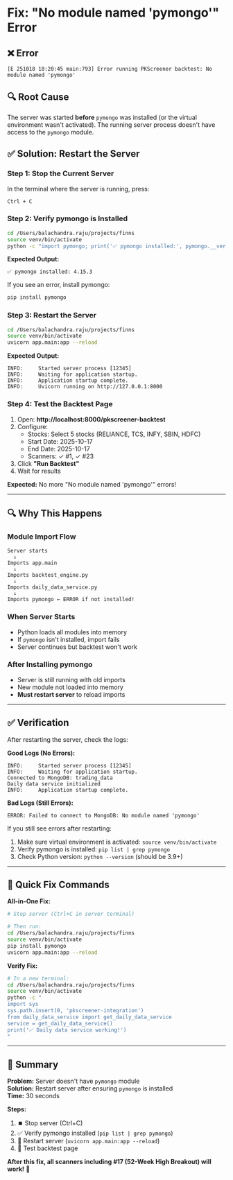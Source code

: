 # Fix: "No module named 'pymongo'" Error

## ❌ Error
```
[E 251018 10:20:45 main:793] Error running PKScreener backtest: No module named 'pymongo'
```

## 🔍 Root Cause
The server was started **before** `pymongo` was installed (or the virtual environment wasn't activated). The running server process doesn't have access to the `pymongo` module.

## ✅ Solution: Restart the Server

### Step 1: Stop the Current Server
In the terminal where the server is running, press:
```
Ctrl + C
```

### Step 2: Verify pymongo is Installed
```bash
cd /Users/balachandra.raju/projects/finns
source venv/bin/activate
python -c "import pymongo; print('✅ pymongo installed:', pymongo.__version__)"
```

**Expected Output:**
```
✅ pymongo installed: 4.15.3
```

If you see an error, install pymongo:
```bash
pip install pymongo
```

### Step 3: Restart the Server
```bash
cd /Users/balachandra.raju/projects/finns
source venv/bin/activate
uvicorn app.main:app --reload
```

**Expected Output:**
```
INFO:     Started server process [12345]
INFO:     Waiting for application startup.
INFO:     Application startup complete.
INFO:     Uvicorn running on http://127.0.0.1:8000
```

### Step 4: Test the Backtest Page
1. Open: **http://localhost:8000/pkscreener-backtest**
2. Configure:
   - Stocks: Select 5 stocks (RELIANCE, TCS, INFY, SBIN, HDFC)
   - Start Date: 2025-10-17
   - End Date: 2025-10-17
   - Scanners: ✓ #1, ✓ #23
3. Click **"Run Backtest"**
4. Wait for results

**Expected:** No more "No module named 'pymongo'" errors!

---

## 🔍 Why This Happens

### Module Import Flow
```
Server starts
  ↓
Imports app.main
  ↓
Imports backtest_engine.py
  ↓
Imports daily_data_service.py
  ↓
Imports pymongo ← ERROR if not installed!
```

### When Server Starts
- Python loads all modules into memory
- If `pymongo` isn't installed, import fails
- Server continues but backtest won't work

### After Installing pymongo
- Server is still running with old imports
- New module not loaded into memory
- **Must restart server** to reload imports

---

## ✅ Verification

After restarting the server, check the logs:

**Good Logs (No Errors):**
```
INFO:     Started server process [12345]
INFO:     Waiting for application startup.
Connected to MongoDB: trading_data
Daily data service initialized
INFO:     Application startup complete.
```

**Bad Logs (Still Errors):**
```
ERROR: Failed to connect to MongoDB: No module named 'pymongo'
```

If you still see errors after restarting:
1. Make sure virtual environment is activated: `source venv/bin/activate`
2. Verify pymongo is installed: `pip list | grep pymongo`
3. Check Python version: `python --version` (should be 3.9+)

---

## 🚀 Quick Fix Commands

**All-in-One Fix:**
```bash
# Stop server (Ctrl+C in server terminal)

# Then run:
cd /Users/balachandra.raju/projects/finns
source venv/bin/activate
pip install pymongo
uvicorn app.main:app --reload
```

**Verify Fix:**
```bash
# In a new terminal:
cd /Users/balachandra.raju/projects/finns
source venv/bin/activate
python -c "
import sys
sys.path.insert(0, 'pkscreener-integration')
from daily_data_service import get_daily_data_service
service = get_daily_data_service()
print('✅ Daily data service working!')
"
```

---

## 📝 Summary

**Problem:** Server doesn't have `pymongo` module  
**Solution:** Restart server after ensuring `pymongo` is installed  
**Time:** 30 seconds  

**Steps:**
1. ⏹️ Stop server (Ctrl+C)
2. ✅ Verify pymongo installed (`pip list | grep pymongo`)
3. 🚀 Restart server (`uvicorn app.main:app --reload`)
4. 🧪 Test backtest page

**After this fix, all scanners including #17 (52-Week High Breakout) will work!** 🎉

